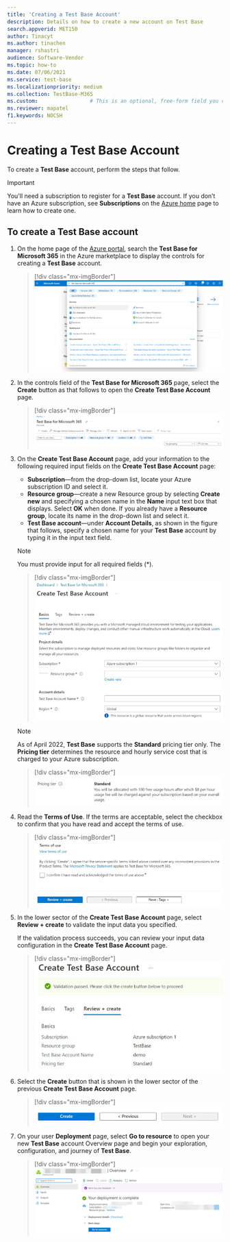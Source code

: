 ```yaml
---
title: 'Creating a Test Base Account'
description: Details on how to create a new account on Test Base
search.appverid: MET150
author: Tinacyt
ms.author: tinachen
manager: rshastri
audience: Software-Vendor
ms.topic: how-to
ms.date: 07/06/2021
ms.service: test-base
ms.localizationpriority: medium
ms.collection: TestBase-M365
ms.custom:                 # This is an optional, free-form field you can use to define your own collection of articles. If you have more than one value, format as a bulleted list. This field truncates to something like 144 characters (inclusive of spaces) so keep it short.
ms.reviewer: mapatel
f1.keywords: NOCSH
---
```


# Creating a Test Base Account

To create a **Test Base** account, perform the steps that follow. 

> [!IMPORTANT]
> You'll need a subscription to register for a **Test Base** account. If you don’t have an Azure subscription, see **Subscriptions** on the [Azure home](https://ms.portal.azure.com/#home) page to learn how to create one. 

## To create a Test Base account
 
1. On the home page of the [Azure portal](https://ms.portal.azure.com/#home), search the **Test Base for Microsoft 365** in the Azure marketplace to display the controls for creating a **Test Base** account. 

   > [!div class="mx-imgBorder"]
   > [ ![Search Test Base](Media/creatingaccount01-search.png) ](Media/creatingaccount01-search.png#lightbox)

2. In the controls field of the **Test Base for Microsoft 365** page, select the **Create** button as that follows to open the **Create Test Base Account** page. 

   > [!div class="mx-imgBorder"]
   > [ ![Test Base page](Media/creatingaccount02-testbase.png) ](Media/creatingaccount02-testbase.png#lightbox)

3. On the **Create Test Base Account** page, add your information to the following required input fields on the **Create Test Base Account** page: 

   - **Subscription**—from the drop-down list, locate your Azure subscription ID and select it. 
   - **Resource group**—create a new Resource group by selecting **Create new** and specifying a chosen name in the **Name** input text box that displays. Select **OK** when done. If you already have a **Resource group**, locate its name in the drop-down list and select it. 
   - **Test Base account**—under **Account Details**, as shown in the figure that follows, specify a chosen name for your **Test Base** account by typing it in the input text field. 

   > [!NOTE]
   > You must provide input for all required fields (*). 

   > [!div class="mx-imgBorder"]
   > [ ![Basics information](Media/creatingaccount03-basics.png) ](Media/creatingaccount03-basics.png#lightbox)

   > [!NOTE]
   > As of April 2022, **Test Base** supports the **Standard** pricing tier only. The **Pricing tier** determines the resource and hourly service cost that is charged to your Azure subscription. 

   > [!div class="mx-imgBorder"]
   > ![Pricing tier](Media/creatingaccount04-pricing-tier.png)

4. Read the **Terms of Use**. If the terms are acceptable, select the checkbox to confirm that you have read and accept the terms of use. 

   > [!div class="mx-imgBorder"]
   > ![Terms of use](Media/creatingaccount05-terms.png)

5. In the lower sector of the **Create Test Base Account** page, select **Review + create** to validate the input data you specified. 

   If the validation process succeeds, you can review your input data configuration in the **Create Test Base Account** page. 

   > [!div class="mx-imgBorder"]
   > [ ![Review creation](Media/creatingaccount06-review.png) ](Media/creatingaccount06-review.png#lightbox)

6. Select the **Create** button that is shown in the lower sector of the previous **Create Test Base Account** page. 

   > [!div class="mx-imgBorder"]
   > ![Create button](Media/creatingaccount07-create.png)

7. On your user **Deployment** page, select **Go to resource** to open your new **Test Base** account Overview page and begin your exploration, configuration, and journey of **Test Base**. 

   > [!div class="mx-imgBorder"]
   > [ ![Complete creation](Media/creatingaccount08-complete.png) ](Media/creatingaccount08-complete.png#lightbox)





